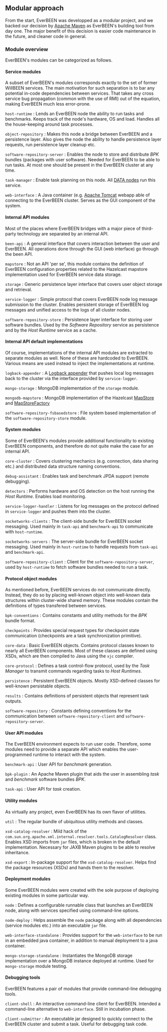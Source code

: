 ## Modular approach

From the start, EverBEEN was developped as a modular project, and we backed our decision by [Apache Maven](http://maven.apache.org/) as EverBEEN's building tool from day one. The major benefit of this decision is easier code maintenance in the future, and cleaner code in general. 

### Module overview
EverBEEN's modules can be categorized as follows.

#### Service modules

A subset of EverBEEN's modules corresponds exactly to the set of former WillBEEN services. The main motivation for such separation is to bar any potential in-code dependencies between services. That takes any cross service bug propagation (common with the use of RMI) out of the equation, making EverBEEN much less error-prone.

`host-runtime`
:	Lends an EverBEEN node the ability to run tasks and benchmarks. Keeps track of the node's hardware, OS and load. Handles all the house-keeping around task processes.


`object-repository`
:	Makes this node a bridge between EverBEEN and a persistence layer. Also gives the node the ability to handle persistence layer requests, run persistence layer cleanup etc.


`software-repository-server`
:	Enables the node to store and distribute *BPK* bundles (packages with user software). Needed for EverBEEN to be able to run tasks. At most one should be present in the EverBEEN cluster at any time.


`task-manager`
:	Enable task planning on this node. All [DATA nodes](#user.concepts.nodes) run this service.


`web-interface`
:	A Java container (e.g. [Apache Tomcat](http://tomcat.apache.org/) webapp able of connecting to the EverBEEN cluster. Serves as the GUI component of the system.





#### Internal API modules

Most of the places where EverBEEN bridges with a major piece of third-party technology are separated by an internal API.

`been-api`
:	A general interface that covers interaction between the user and EverBEEN. All operations done through the GUI (web interface) go through the been API.


`mapstore`
:	Not an API 'per se', this module contains the definition of EverBEEN configuration properties related to the Hazelcast mapstore implementation used for EverBEEN service data storage.


`storage`
:	Generic persistence layer interface that covers user object storage and retrieval. 


`service-logger`
:	Simple protocol that covers EverBEEN node log message submission to the cluster. Enables persistent storage of EverBEEN log messages and unified access to the logs of all cluster nodes.


`software-repository-store`
:	Persistence layer interface for storing user software bundles. Used by the *Software Repository* service as persistence and by the *Host Runtime* service as a cache.





#### Internal API default implementations

Of course, implementations of the internal API modules are extracted to separate modules as well. None of these are hardcoded to EverBEEN. Various means are used instead to inject the implementations at runtime.

`logback-appender`
:	A [Logback appender](http://logback.qos.ch/manual/appenders.html) that pushes local log messages back to the cluster via the interface provided by `service-logger`.


`mongo-storage`
:	MongoDB implementation of the `storage` module.


`mongodb-mapstore`
:	MongoDB implementation of the Hazelcast [MapStore](http://www.hazelcast.com/javadoc/com/hazelcast/core/MapStore.html) and [MapStoreFactory](http://www.hazelcast.com/javadoc/com/hazelcast/core/MapStoreFactory.html)


`software-repository-fsbasedstore`
:	File system based implementation of the `software-repository-store` module.





#### System modules

Some of EverBEEN's modules provide additional functionality to existing EverBEEN components, and therefore do not quite make the case for an internal API.

`core-cluster`
:	Covers clustering mechanics (e.g. connection, data sharing etc.) and distributed data structure naming conventions.


`debug-assistant`
:	Enables task and benchmark JPDA support (remote debugging).


`detectors`
:	Performs hardware and OS detection on the host running the *Host Runtime*. Enables load monitoring.


`service-logger-handler`
:	Listens for log messages on the protocol defined in `service-logger` and pushes them into the cluster.


`socketworks-clients`
:	The client-side bundle for EverBEEN socket messaging. Used mainly in `task-api` and `benchmark-api` to communicate with `host-runtime`.


`socketworks-servers`
:	The server-side bundle for EverBEEN socket messaging. Used mainly in `host-runtime` to handle requests from `task-api` and `benchmark-api`.


`software-repository-client`
:	Client for the `software-repository-server`, used by `host-runtime` to fetch software bundles needed to run a task.





#### Protocol object modules

As mentioned before, EverBEEN services do not communicate directly. Instead, they do so by placing well-known object into well-known data structures within cluster-wide shared memory. These modules contain the definitions of types transfered between services.

`bpk-conventions`
:	Contains constants and utility methods for the *BPK* bundle format.


`checkpoints`
:	Provides special request types for checkpoint state communication (checkpoints are a task synchronization primitive).


`core-data`
:	Basic EverBEEN objects. Contains protocol classes known to nearly all EverBEEN components. Most of these classes are defined using XSDs, which are then compiled to Java using the `xjc` compiler.


`core-protocol`
:	Defines a task control-flow protocol, used by the *Task Manager* to transmit commands regarding tasks to *Host Runtimes*.


`persistence`
:	Persistent EverBEEN objects. Mostly XSD-defined classes for well-known persistable objects.


`results`
:	Contains definitions of persistent objects that represent task outputs.


`software-repository`
:	Constants defining conventions for the communication between `software-repository-client` and `software-repository-server`.





#### User API modules

The EverBEEN environment expects to run user code. Therefore, some modules need to provide a separate API which enables the user-programmed runtime to interact with the system.

`benchmark-api`
:	User API for *benchmark* generation.


`bpk-plugin`
:	An Apache Maven plugin that aids the user in assembling *task* and *benchmark* software bundles *BPK*.


`task-api`
:	User API for *task* creation.





#### Utility modules

As virtually any project, even EverBEEN has its own flavor of utilities.

`util`
:	The regular bundle of ubiquitous utility methods and classes.


`xsd-catalog-resolver`
:	Mild hack of the `com.sun.org.apache.xml.internal.resolver.tools.CatalogResolver` class. Enables XSD imports from `jar` files, which is broken in the default implementation. Necessary for JAXB Maven plugins to be able to resolve inheritance.


`xsd-export`
:	In-package support for the `xsd-catalog-resolver`. Helps find the package resources (XSDs) and hands them to the resolver.





#### Deployment modules

Some EverBEEN modules were created with the sole purpose of deploying existing modules in some particular way.

`node`
:	Defines a configurable runnable class that launches an EverBEEN node, along with services specified using command-line options.


`node-deploy`
:	Helps assemble the `node` package along with all dependencies (service modules etc.) into an executable `jar` file.


`web-interface-standalone`
:	Provides support for the `web-interface` to be run in an embedded java container, in addition to manual deployment to a java container.


`mongo-storage-standalone`
:	Instantiates the MongoDB storage implementation over a MongoDB instance deployed at runtime. Used for `mongo-storage` module testing.





#### Debugging tools

EverBEEN features a pair of modules that provide command-line debugging tools.

`client-shell`
:	An interactive command-line client for EverBEEN. Intended a command-line alternative to `web-interface`. Still in incubation phase.


`client-submitter`
:	An executable jar designed to quickly connect to the EverBEEN cluster and submit a task. Useful for debugging task code.

